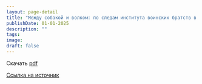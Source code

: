 ```yaml
---
layout: page-detail
title: "Между собакой и волком: по следам института воинских братств в индийских традициях"
publishDate: 01-01-2025
description: ""
tags:
image:
draft: false
---
```


Скачать [pdf](/upload/iblock/396/39641b0f8993b556c42136ec03544e5d.pdf)

[Ссылка на источник](https://www.academia.edu/8199259/%D0%9C%D0%B5%D0%B6%D0%B4%D1%83%5F%D1%81%D0%BE%D0%B1%D0%B0%D0%BA%D0%BE%D0%B9%5F%D0%B8%5F%D0%B2%D0%BE%D0%BB%D0%BA%D0%BE%D0%BC%5F%D0%BF%D0%BE%5F%D1%81%D0%BB%D0%B5%D0%B4%D0%B0%D0%BC%5F%D0%B8%D0%BD%D1%81%D1%82%D0%B8%D1%82%D1%83%D1%82%D0%B0%5F%D0%B2%D0%BE%D0%B8%D0%BD%D1%81%D0%BA%D0%B8%D1%85%5F%D0%B1%D1%80%D0%B0%D1%82%D1%81%D1%82%D0%B2%5F%D0%B2%5F%D0%B8%D0%BD%D0%B4%D0%B8%D0%B9%D1%81%D0%BA%D0%B8%D1%85%5F%D1%82%D1%80%D0%B0%D0%B4%D0%B8%D1%86%D0%B8%D1%8F%D1%85%5FEntre%5Fchien%5Fet%5Floup%5Ftracing%5Fthe%5Finstitution%5Fof%5Fwarrior%5Fbrotherhoods%5Fin%5Fthe%5Ftraditions%5Fof%5FIndia%5FIN%5FRUSSIAN%5F)  
  
  
